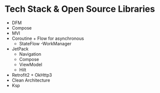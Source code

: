 # Tech Stack & Open Source Libraries
- DFM
- Compose
- MVI
- Coroutine + Flow for asynchronous
  - StateFlow
-WorkManager
- JetPack
  - Navigation
  - Compose
  - ViewModel
  - Hilt
- Retrofit2 + OkHttp3
- Clean Architecture
- Ksp
